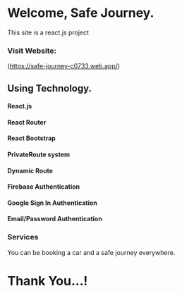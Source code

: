 # Welcome, Safe Journey.

This site is a react.js project

### Visit Website: 

(https://safe-journey-c0733.web.app/)

##  Using Technology.

#### React.js
#### React Router
#### React Bootstrap
#### PrivateRoute system
#### Dynamic Route
#### Firebase Authentication
#### Google Sign In Authentication
#### Email/Password Authentication

### Services

You can be booking a car and a safe journey everywhere.


# Thank You...!